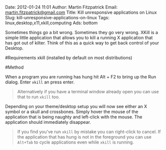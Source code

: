 Date: 2012-01-24 11:01
Author: Martin Fitzpatrick
Email: martin.fitzpatrick@gmail.com
Title: Kill unresponsive applications on Linux
Slug: kill-unresponsive-applications-on-linux
Tags: linux,desktop,x11,xkill,computing
Ads: bottom

Sometimes things go a bit wrong. Sometimes they go very wrong. XKill is a simple little application that allows you to kill a running X application that has got out of kilter. Think of this as a quick way to get back control of your Desktop.

<!-- PELICAN_END_SUMMARY -->



#Requirements
xkill (installed by default on most distributions)

#Method

When a program you are running has hung hit Alt + F2 to bring up the Run dialog.  Enter `xkill` an press enter.


>Alternatively if you have a terminal window already open you can use that to run `xkill` too.


Depending on your theme/desktop setup you will now see either an X symbol or a skull and crossbones. Simply hover the mouse of the application that is being naughty and left-click with the mouse. The application should immediately disappear. 


>If you find you've run `xkill` by mistake you can right-click to cancel. If the application that has hung is not in the foreground you can use `Alt+Tab` to cycle applications even while `xkill` is running.






